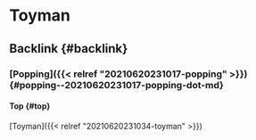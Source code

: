 # Toyman


## Backlink {#backlink}


### [Popping]({{< relref "20210620231017-popping" >}}) {#popping--20210620231017-popping-dot-md}


#### Top {#top}

[Toyman]({{< relref "20210620231034-toyman" >}})
